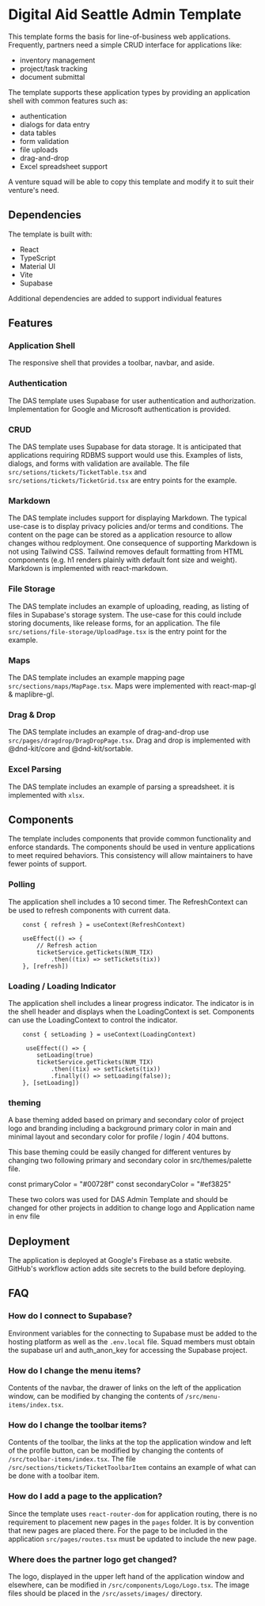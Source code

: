# Digital Aid Seattle Admin Template

This template forms the basis for line-of-business web applications.  Frequently, partners need a simple CRUD interface for applications like:
* inventory management
* project/task tracking
* document submittal

The template supports these application types by providing an application shell with common features such as:
* authentication
* dialogs for data entry
* data tables
* form validation
* file uploads
* drag-and-drop
* Excel spreadsheet support

A venture squad will be able to copy this template and modify it to suit their venture's need.

## Dependencies
The template is built with:
* React
* TypeScript
* Material UI
* Vite
* Supabase

Additional dependencies are added to support individual features

## Features
### Application Shell
The responsive shell that provides a toolbar, navbar, and aside. 

### Authentication
The DAS template uses Supabase for user authentication and authorization.  Implementation for Google and Microsoft authentication is provided.

### CRUD
The DAS template uses Supabase for data storage.  It is anticipated that applications requiring RDBMS support would use this.  Examples of lists, dialogs, and forms with validation are available. The file `src/setions/tickets/TicketTable.tsx` and `src/setions/tickets/TicketGrid.tsx` are entry points for the example.

### Markdown
The DAS template includes support for displaying Markdown. The typical use-case is to display privacy policies and/or terms and conditions.  The content on the page can be stored as a application resource to allow changes withou redployment.  One consequence of supporting Markdown is not using Tailwind CSS.  Tailwind removes default formatting from HTML components (e.g. h1 renders plainly with default font size and weight). Markdown is implemented with react-markdown.

### File Storage
The DAS template includes an example of uploading, reading, as listing of files in Supabase's storage system.  The use-case for this could include storing documents, like release forms, for an application. The file `src/setions/file-storage/UploadPage.tsx` is the entry point for the example.

### Maps
The DAS template includes an example mapping page `src/sections/maps/MapPage.tsx`.  Maps were implemented with react-map-gl & maplibre-gl.

### Drag & Drop
The DAS template includes an example of drag-and-drop use `src/pages/dragdrop/DragDropPage.tsx`. Drag and drop is implemented with @dnd-kit/core and @dnd-kit/sortable.

### Excel Parsing
The DAS template includes an example of parsing a spreadsheet. it is implemented with `xlsx`.

## Components
The template includes components that provide common functionality and enforce standards.  The components should be used in venture applications to meet required behaviors.  This consistency will allow maintainers to have fewer points of support.

### Polling
The application shell includes a 10 second timer. The RefreshContext can be used to refresh components with current data.

```
    const { refresh } = useContext(RefreshContext)

    useEffect(() => {
        // Refresh action
        ticketService.getTickets(NUM_TIX)
            .then((tix) => setTickets(tix))
    }, [refresh])
```
### Loading / Loading Indicator
The application shell includes a linear progress indicator.  The indicator is in the shell header and displays when the LoadingContext is set.  Components can use the LoadingContext to control the indicator.


```
    const { setLoading } = useContext(LoadingContext)

     useEffect(() => {
        setLoading(true)
        ticketService.getTickets(NUM_TIX)
            .then((tix) => setTickets(tix))
            .finally(() => setLoading(false));
    }, [setLoading])
```

### theming
A base theming added based on primary and secondary color of project logo and branding including a background primary color in main and minimal layout and secondary color for profile / login / 404  buttons.

This base theming could be easily changed for different ventures by changing two following primary and secondary color in src/themes/palette file.

const primaryColor = "#00728f"
const secondaryColor = "#ef3825"

These two colors was used for DAS Admin Template and should be changed for other projects in addition to change logo and Application name in env file

## Deployment
The application is deployed at Google's Firebase as a static website.  GitHub's workflow action adds site secrets to the build before deploying.

## FAQ
### How do I connect to Supabase?
Environment variables for the connecting to Supabase must be added to the hosting platform as well as the `.env.local` file.  Squad members must obtain the supabase url and auth_anon_key for accessing the Supabase project.

### How do I change the menu items?
Contents of the navbar, the drawer of links on the left of the application window, can be modified by changing the contents of `/src/menu-items/index.tsx`.

### How do I change the toolbar items?
Contents of the toolbar, the links at the top the application window and left of the profile button, can be modified by changing the contents of `/src/toolbar-items/index.tsx`. The file `/src/sections/tickets/TicketToolbarItem` contains an example of what can be done with a toolbar item.

### How do I add a page to the application?
Since the template uses `react-router-dom` for application routing, there is no requirement to placement new pages in the `pages` folder.  It is by convention that new pages are placed there.  For the page to be included in the application `src/pages/routes.tsx` must be updated to include the new page.

### Where does the partner logo get changed?
The logo, displayed in the upper left hand of the application window and elsewhere, can be modified in `/src/components/Logo/Logo.tsx`.  The image files should be placed in the `/src/assets/images/` directory.
